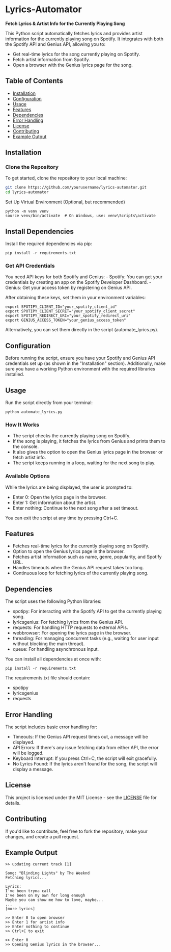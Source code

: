 # Lyrics-Automator
**Fetch Lyrics & Artist Info for the Currently Playing Song**

This Python script automatically fetches lyrics and provides artist information for the currently playing song on Spotify. It integrates with both the Spotify API and Genius API, allowing you to:
- Get real-time lyrics for the song currently playing on Spotify.
- Fetch artist information from Spotify.
- Open a browser with the Genius lyrics page for the song.


## Table of Contents
- [Installation](#installation)
- [Configuration](#configuration)
- [Usage](#usage)
- [Features](#features)
- [Dependencies](#dependencies)
- [Error Handling](#error-handling)
- [License](#license)
- [Contributing](#contributing)
- [Example Output](#example-output)


## Installation

### Clone the Repository

To get started, clone the repository to your local machine:

```bash
git clone https://github.com/yourusername/lyrics-automator.git
cd lyrics-automator
```
Set Up Virtual Environment (Optional, but recommended)
```
python -m venv venv
source venv/bin/activate  # On Windows, use: venv\Scripts\activate
```

## Install Dependencies

Install the required dependencies via pip:
```
pip install -r requirements.txt
```

### Get API Credentials

You need API keys for both Spotify and Genius:
    - Spotify: You can get your credentials by creating an app on the Spotify Developer Dashboard.
    - Genius: Get your access token by registering on Genius API.

After obtaining these keys, set them in your environment variables:
```
export SPOTIPY_CLIENT_ID="your_spotify_client_id"
export SPOTIPY_CLIENT_SECRET="your_spotify_client_secret"
export SPOTIPY_REDIRECT_URI="your_spotify_redirect_uri"
export GENIUS_ACCESS_TOKEN="your_genius_access_token"
```
Alternatively, you can set them directly in the script (automate_lyrics.py).


## Configuration

Before running the script, ensure you have your Spotify and Genius API credentials set up (as shown in the "Installation" section). Additionally, make sure you have a working Python environment with the required libraries installed.


## Usage

Run the script directly from your terminal:
```
python automate_lyrics.py
```
### How It Works

   - The script checks the currently playing song on Spotify.
   - If the song is playing, it fetches the lyrics from Genius and prints them to the console.
   - It also gives the option to open the Genius lyrics page in the browser or fetch artist info.
   - The script keeps running in a loop, waiting for the next song to play.

### Available Options

While the lyrics are being displayed, the user is prompted to:

   - Enter 0: Open the lyrics page in the browser.
   - Enter 1: Get information about the artist.
   - Enter nothing: Continue to the next song after a set timeout.

You can exit the script at any time by pressing Ctrl+C.


## Features

   - Fetches real-time lyrics for the currently playing song on Spotify.
   - Option to open the Genius lyrics page in the browser.
   - Fetches artist information such as name, genre, popularity, and Spotify URL.
   - Handles timeouts when the Genius API request takes too long.
   - Continuous loop for fetching lyrics of the currently playing song.


## Dependencies

The script uses the following Python libraries:

   - spotipy: For interacting with the Spotify API to get the currently playing song.
   - lyricsgenius: For fetching lyrics from the Genius API.
   - requests: For handling HTTP requests to external APIs.
   - webbrowser: For opening the lyrics page in the browser.
   - threading: For managing concurrent tasks (e.g., waiting for user input without blocking the main thread).
   - queue: For handling asynchronous input.

You can install all dependencies at once with:
```
pip install -r requirements.txt
```
The requirements.txt file should contain:

- spotipy
- lyricsgenius
- requests


## Error Handling

The script includes basic error handling for:

   - Timeouts: If the Genius API request times out, a message will be displayed.
   - API Errors: If there's any issue fetching data from either API, the error will be logged.
   - Keyboard Interrupt: If you press Ctrl+C, the script will exit gracefully.
   - No Lyrics Found: If the lyrics aren't found for the song, the script will display a message.


## License

This project is licensed under the MIT License - see the [LICENSE](LICENSE) file for details.


## Contributing

If you'd like to contribute, feel free to fork the repository, make your changes, and create a pull request.


## Example Output
```
>> updating current track [1]

Song: "Blinding Lights" by The Weeknd
Fetching lyrics...

Lyrics:
I've been tryna call
I've been on my own for long enough
Maybe you can show me how to love, maybe...
...
[more lyrics]

>> Enter 0 to open browser
>> Enter 1 for artist info
>> Enter nothing to continue
>> Ctrl+C to exit

>> Enter 0
>> Opening Genius lyrics in the browser...
